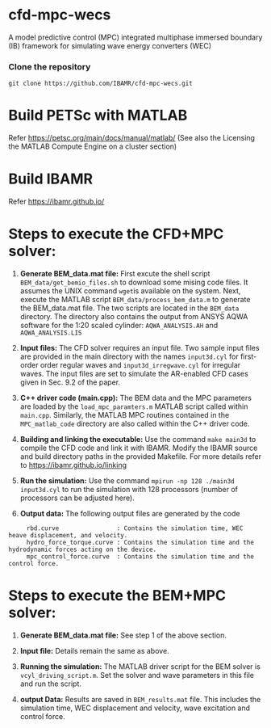 # cfd-mpc-wecs
A model predictive control (MPC) integrated multiphase immersed boundary (IB) framework for simulating wave energy converters (WEC) 

### Clone the repository

```
git clone https://github.com/IBAMR/cfd-mpc-wecs.git
```

# Build PETSc with MATLAB
Refer https://petsc.org/main/docs/manual/matlab/ (See also the Licensing the MATLAB Compute Engine on a cluster section)

# Build IBAMR 
Refer https://ibamr.github.io/


# Steps to execute the CFD+MPC solver:

1) **Generate BEM_data.mat file:** First excute the shell script `BEM_data/get_bemio_files.sh` to download some mising code files. It assumes the UNIX command `wget`is available on the system.  Next, execute the MATLAB script `BEM_data/process_bem_data.m`  to generate the BEM_data.mat file. The two scripts are located in the `BEM_data` directory. The directory also contains the output from ANSYS AQWA software for the 1:20 scaled cylinder: `AQWA_ANALYSIS.AH` and `AQWA_ANALYSIS.LIS` 

2) **Input files:** The CFD solver requires an input file. Two sample input files are provided in the main directory with the names `input3d.cyl` for first-order order regular waves and `input3d_irregwave.cyl` for irregular waves. The input files are set to simulate the AR-enabled CFD cases given in Sec. 9.2 of the paper.

3) **C++ driver code (main.cpp):** The BEM data and the MPC parameters are loaded by the `load_mpc_paramters.m` MATLAB script called within `main.cpp`. Similarly, the MATLAB MPC routines contained in the `MPC_matlab_code` directory are also called within the C++ driver code.   

3) **Building and linking the executable:** Use the command `make main3d` to compile the CFD code and link it with IBAMR. Modify the IBAMR source and build directory paths in the provided Makefile. For more details refer to https://ibamr.github.io/linking

4) **Run the simulation:** Use the command `mpirun -np 128 ./main3d input3d.cyl` to run the simulation with 128 processors (number of processors can be adjusted here). 

5) **Output data:** The following output files are generated by the code 

```
     rbd.curve                : Contains the simulation time, WEC heave displacement, and velocity.
     hydro_force_torque.curve : Contains the simulation time and the hydrodynamic forces acting on the device.
     mpc_control_force.curve  : Contains the simulation time and the control force.
```


# Steps to execute the BEM+MPC solver:

1) **Generate BEM_data.mat file:** See step 1 of the above section. 

2) **Input file:** Details remain the same as above.

3) **Running the simulation:** The MATLAB driver script for the BEM solver is `vcyl_driving_script.m`. Set the solver and wave parameters in this file and run the script.

4) **output Data:** Results are saved in `BEM_results.mat` file. This includes the simulation time, WEC displacement and velocity, wave excitation and control force.
